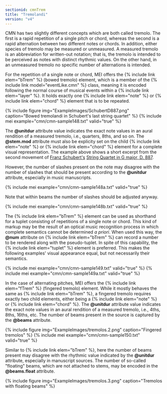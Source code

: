 ```yaml
---
sectionid: cmnTrem
title: "Tremolandi"
version: "v4"
---
```


CMN has two slightly different concepts which are both called tremolo. The first is a rapid repetition of a single pitch or chord, whereas the second is a rapid alternation between two different notes or chords. In addition, either species of tremolo may be measured or unmeasured. A measured tremolo is an abbreviation for written-out notation; that is, the tremolo is intended to be perceived as notes with distinct rhythmic values. On the other hand, in an unmeasured tremolo no specific number of alternations is intended.

For the repetition of a single note or chord, MEI offers the {% include link elem="bTrem" %} (bowed tremolo) element, which is a member of the {% include link model="eventLike.cmn" %} class, meaning it is encoded following the normal course of musical events within a {% include link elem="layer" %}. It holds exactly one {% include link elem="note" %} or {% include link elem="chord" %} element that is to be repeated.

{% include figure img="ExampleImages/SchubertD887.png" caption="Bowed tremolandi in Schubert's last string quartet" %}
{% include mei example="cmn/cmn-sample148.txt" valid="true" %}

The **@unitdur** attribute value indicates the exact note values in an aural rendition of a measured tremolo, i.e., quarters, 8ths, and so on. The **@stem.mod** attribute must also be explicity set on the child {% include link elem="note" %} or {% include link elem="chord" %} element for a complete visual representation. The example above shows a short excerpt from the second movement of [Franz Schubert's](https://en.wikipedia.org/wiki/Franz_Schubert) [String Quartet in G major, D. 887](https://en.wikipedia.org/wiki/String_Quartet_No._15_(Schubert)).

However, the number of slashes present on the note may disagree with the number of slashes that should be present according to the **@unitdur** attribute, especially in music manuscripts.

{% include mei example="cmn/cmn-sample148a.txt" valid="true" %}

Note that within beams the number of slashes should be adjusted anyway.

{% include mei example="cmn/cmn-sample148b.txt" valid="true" %}

The {% include link elem="bTrem" %} element can be used as shorthand for a tuplet consisting of repetitions of a single note or chord. This kind of markup may be the result of an optical music recognition process in which complete semantics cannot be determined *a priori*. When used this way, the **@num** attribute on {% include link elem="bTrem" %} can record a number to be rendered along with the pseudo-tuplet. In spite of this capability, the {% include link elem="tuplet" %} element is preferred. This makes the following examples' visual appearance equal, but not necessarily their semantics.

{% include mei example="cmn/cmn-sample149.txt" valid="true" %}
{% include mei example="cmn/cmn-sample149a.txt" valid="true" %}

In the case of alternating pitches, MEI offers the {% include link elem="fTrem" %} (fingered tremolo) element. While it mostly behaves the same as {% include link elem="bTrem" %}, a fingered tremolo requires exactly two child elements, either being a {% include link elem="note" %} or {% include link elem="chord" %}. The **@unitdur** attribute value indicates the exact note values in an aural rendition of a measured tremolo, i.e., 4ths, 8ths, 16ths, etc. The number of beams present in the source is captured by the **@beams** attribute.

{% include figure img="ExampleImages/tremolos.2.png" caption="Fingered tremolos" %}
{% include mei example="cmn/cmn-sample150.txt" valid="true" %}

Similar to {% include link elem="bTrem" %}, here the number of beams present may disagree with the rhythmic value indicated by the **@unitdur** attribute, especially in manuscript sources. The number of so-called "floating" beams, which are not attached to stems, may be encoded in the **@beams.float** attribute.

{% include figure img="ExampleImages/tremolos.3.png" caption="Tremolos with floating beams" %}
